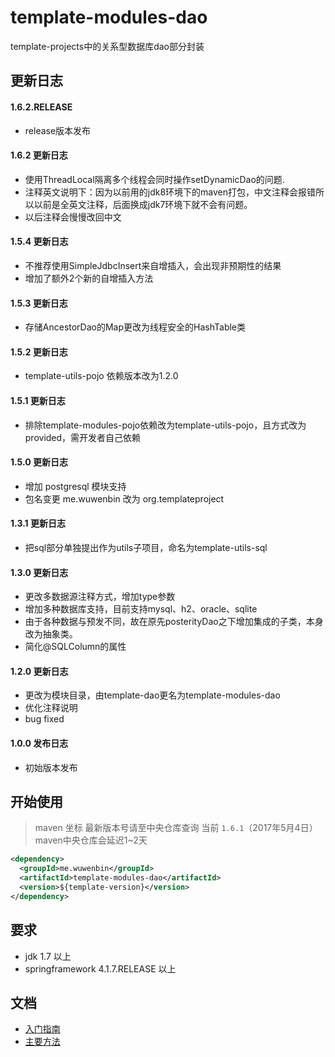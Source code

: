 # template-modules-dao
template-projects中的关系型数据库dao部分封装 
## 更新日志 ## 
#### 1.6.2.RELEASE
- release版本发布 

#### 1.6.2 更新日志
- 使用ThreadLocal隔离多个线程会同时操作setDynamicDao的问题.
- 注释英文说明下：因为以前用的jdk8环境下的maven打包，中文注释会报错所以以前是全英文注释，后面换成jdk7环境下就不会有问题。
- 以后注释会慢慢改回中文

#### 1.5.4 更新日志
- 不推荐使用SimpleJdbcInsert来自增插入，会出现非预期性的结果
- 增加了额外2个新的自增插入方法

#### 1.5.3 更新日志
- 存储AncestorDao的Map更改为线程安全的HashTable类

#### 1.5.2 更新日志
- template-utils-pojo 依赖版本改为1.2.0

#### 1.5.1 更新日志
- 排除template-modules-pojo依赖改为template-utils-pojo，且方式改为provided，需开发者自己依赖

#### 1.5.0 更新日志
- 增加 postgresql 模块支持
- 包名变更 me.wuwenbin 改为 org.templateproject

#### 1.3.1 更新日志
- 把sql部分单独提出作为utils子项目，命名为template-utils-sql

#### 1.3.0 更新日志
- 更改多数据源注释方式，增加type参数
- 增加多种数据库支持，目前支持mysql、h2、oracle、sqlite
- 由于各种数据与预发不同，故在原先posterityDao之下增加集成的子类，本身改为抽象类。
- 简化@SQLColumn的属性

#### 1.2.0 更新日志
- 更改为模块目录，由template-dao更名为template-modules-dao
- 优化注释说明
- bug fixed

#### 1.0.0 发布日志
- 初始版本发布

## 开始使用 ##
> maven 坐标  最新版本号请至中央仓库查询 当前 ```1.6.1```（2017年5月4日）
> maven中央仓库会延迟1~2天
```xml
<dependency>
  <groupId>me.wuwenbin</groupId>
  <artifactId>template-modules-dao</artifactId>
  <version>${template-version}</version>
</dependency>
```
## 要求 
- jdk 1.7 以上
- springframework 4.1.7.RELEASE 以上

## 文档
- [入门指南](https://github.com/miyakowork/template-modules-dao/wiki/入门)
- [主要方法](https://github.com/miyakowork/template-modules-dao/wiki/主要方法API)
